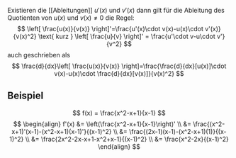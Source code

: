 Existieren die [[Ableitungen]] $u'(x)$ und $v'(x)$ dann gilt für die Ableitung des Quotienten von $u(x)$ und $v(x)\ne 0$ die Regel:
$$
\left[ \frac{u(x)}{v(x)} \right]'=\frac{u'(x)\cdot v(x)-u(x)\cdot v'(x)}{v(x)^2} \text{ kurz } \left[ \frac{u}{v} \right]' = \frac{u'\cdot v-u\cdot v'}{v^2}
$$
auch geschrieben als
$$
\frac{d}{dx}\left[ \frac{u(x)}{v(x)} \right]=\frac{\frac{d}{dx}[u(x)]\cdot v(x)-u(x)\cdot \frac{d}{dx}[v(x)]}{v(x)^2}
$$

## Beispiel
$$
f(x) = \frac{x^2-x+1}{x-1}
$$
$$
\begin{align}
f'(x) &= \left(\frac{x^2-x+1}{x-1}\right)' \\
&= \frac{(x^2-x+1)'(x-1)-(x^2-x+1)(x-1)'}{(x-1)^2} \\
&= \frac{(2x-1)(x-1)-(x^2-x+1)(1)}{(x-1)^2} \\
&= \frac{2x^2-2x-x+1-x^2+x-1}{(x-1)^2} \\
&= \frac{x^2-2x}{(x-1)^2}
\end{align}
$$
